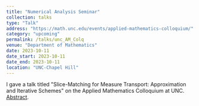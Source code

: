 ```yaml
---
title: "Numerical Analysis Seminar"
collection: talks
type: "Talk"
address: "https://math.unc.edu/events/applied-mathematics-colloquium/"
category: "upcoming"
permalink: /talks/unc_AM_Colq
venue: "Department of Mathematics"
date: 2023-10-11
date_start: 2023-10-11
date_end: 2023-10-11
location: "UNC-Chapel Hill"
---
```

I gave a talk titled "Slice-Matching for Measure Transport: Approximation and Iterative Schemes" on the Applied Mathematics Colloquium at UNC. [Abstract](https://math.unc.edu/event/applied-mathematics-colloquium-shiying-li-unc/).  
